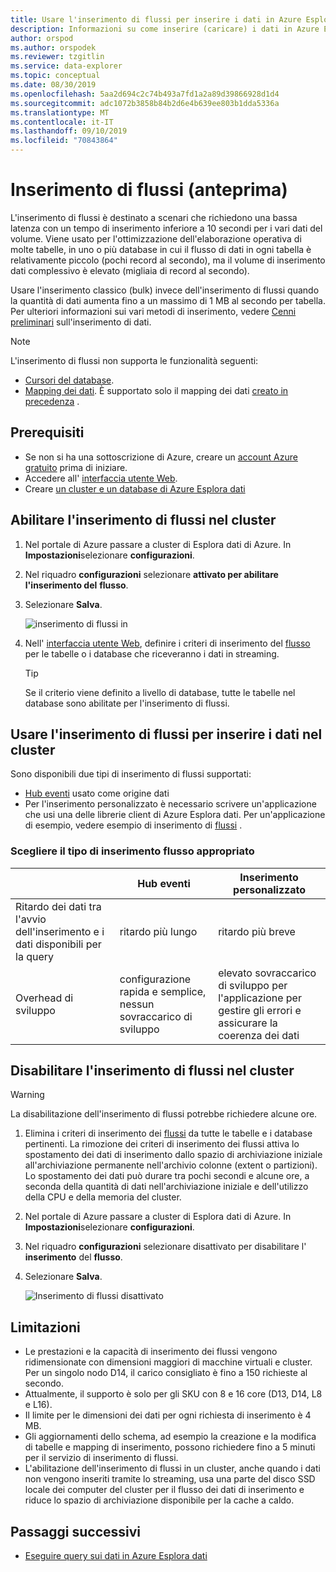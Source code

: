 ```yaml
---
title: Usare l'inserimento di flussi per inserire i dati in Azure Esplora dati
description: Informazioni su come inserire (caricare) i dati in Azure Esplora dati usando l'inserimento di flussi.
author: orspod
ms.author: orspodek
ms.reviewer: tzgitlin
ms.service: data-explorer
ms.topic: conceptual
ms.date: 08/30/2019
ms.openlocfilehash: 5aa2d694c2c74b493a7fd1a2a89d39866928d1d4
ms.sourcegitcommit: adc1072b3858b84b2d6e4b639ee803b1dda5336a
ms.translationtype: MT
ms.contentlocale: it-IT
ms.lasthandoff: 09/10/2019
ms.locfileid: "70843864"
---
```

# <a name="streaming-ingestion-preview"></a>Inserimento di flussi (anteprima)

L'inserimento di flussi è destinato a scenari che richiedono una bassa latenza con un tempo di inserimento inferiore a 10 secondi per i vari dati del volume. Viene usato per l'ottimizzazione dell'elaborazione operativa di molte tabelle, in uno o più database in cui il flusso di dati in ogni tabella è relativamente piccolo (pochi record al secondo), ma il volume di inserimento dati complessivo è elevato (migliaia di record al secondo).

Usare l'inserimento classico (bulk) invece dell'inserimento di flussi quando la quantità di dati aumenta fino a un massimo di 1 MB al secondo per tabella. Per ulteriori informazioni sui vari metodi di inserimento, vedere [Cenni preliminari](/azure/data-explorer/ingest-data-overview) sull'inserimento di dati.

> [!NOTE]
> L'inserimento di flussi non supporta le funzionalità seguenti:
> * [Cursori del database](/azure/kusto/management/databasecursor).
> * [Mapping dei dati](/azure/kusto/management/mappings). È supportato solo il mapping dei dati [creato in precedenza](/azure/kusto/management/tables#create-ingestion-mapping) . 

## <a name="prerequisites"></a>Prerequisiti

* Se non si ha una sottoscrizione di Azure, creare un [account Azure gratuito](https://azure.microsoft.com/free/) prima di iniziare.
* Accedere all' [interfaccia utente Web](https://dataexplorer.azure.com/).
* Creare [un cluster e un database di Azure Esplora dati](create-cluster-database-portal.md)

## <a name="enable-streaming-ingestion-on-your-cluster"></a>Abilitare l'inserimento di flussi nel cluster

1. Nel portale di Azure passare a cluster di Esplora dati di Azure. In **Impostazioni**selezionare **configurazioni**. 
1. Nel riquadro **configurazioni** selezionare **attivato per abilitare l'inserimento del** **flusso**.
1. Selezionare **Salva**.
 
    ![inserimento di flussi in](media/ingest-data-streaming/streaming-ingestion-on.png)
 
1. Nell' [interfaccia utente Web](https://dataexplorer.azure.com/), definire i criteri di inserimento del [flusso](/azure/kusto/concepts/streamingingestionpolicy) per le tabelle o i database che riceveranno i dati in streaming. 

    > [!TIP]
    > Se il criterio viene definito a livello di database, tutte le tabelle nel database sono abilitate per l'inserimento di flussi.

## <a name="use-streaming-ingestion-to-ingest-data-to-your-cluster"></a>Usare l'inserimento di flussi per inserire i dati nel cluster

Sono disponibili due tipi di inserimento di flussi supportati:

* [Hub eventi](/azure/data-explorer/ingest-data-event-hub) usato come origine dati
* Per l'inserimento personalizzato è necessario scrivere un'applicazione che usi una delle librerie client di Azure Esplora dati. Per un'applicazione di esempio, vedere esempio di inserimento di [flussi](https://github.com/Azure/azure-kusto-samples-dotnet/tree/master/client/StreamingIngestionSample) .

### <a name="choose-the-appropriate-streaming-ingestion-type"></a>Scegliere il tipo di inserimento flusso appropriato

|   |Hub eventi  |Inserimento personalizzato  |
|---------|---------|---------|
|Ritardo dei dati tra l'avvio dell'inserimento e i dati disponibili per la query   |    ritardo più lungo     |   ritardo più breve      |
|Overhead di sviluppo    |   configurazione rapida e semplice, nessun sovraccarico di sviluppo    |   elevato sovraccarico di sviluppo per l'applicazione per gestire gli errori e assicurare la coerenza dei dati     |

## <a name="disable-streaming-ingestion-on-your-cluster"></a>Disabilitare l'inserimento di flussi nel cluster

> [!WARNING]
> La disabilitazione dell'inserimento di flussi potrebbe richiedere alcune ore.

1. Elimina i criteri di inserimento dei [flussi](/azure/kusto/concepts/streamingingestionpolicy) da tutte le tabelle e i database pertinenti. La rimozione dei criteri di inserimento dei flussi attiva lo spostamento dei dati di inserimento dallo spazio di archiviazione iniziale all'archiviazione permanente nell'archivio colonne (extent o partizioni). Lo spostamento dei dati può durare tra pochi secondi e alcune ore, a seconda della quantità di dati nell'archiviazione iniziale e dell'utilizzo della CPU e della memoria del cluster.
1. Nel portale di Azure passare a cluster di Esplora dati di Azure. In **Impostazioni**selezionare **configurazioni**. 
1. Nel riquadro **configurazioni** selezionare disattivato per disabilitare l' **inserimento** del **flusso**.
1. Selezionare **Salva**.

    ![Inserimento di flussi disattivato](media/ingest-data-streaming/streaming-ingestion-off.png)

## <a name="limitations"></a>Limitazioni

* Le prestazioni e la capacità di inserimento dei flussi vengono ridimensionate con dimensioni maggiori di macchine virtuali e cluster. Per un singolo nodo D14, il carico consigliato è fino a 150 richieste al secondo.
* Attualmente, il supporto è solo per gli SKU con 8 e 16 core (D13, D14, L8 e L16).
* Il limite per le dimensioni dei dati per ogni richiesta di inserimento è 4 MB.
* Gli aggiornamenti dello schema, ad esempio la creazione e la modifica di tabelle e mapping di inserimento, possono richiedere fino a 5 minuti per il servizio di inserimento di flussi.
* L'abilitazione dell'inserimento di flussi in un cluster, anche quando i dati non vengono inseriti tramite lo streaming, usa una parte del disco SSD locale dei computer del cluster per il flusso dei dati di inserimento e riduce lo spazio di archiviazione disponibile per la cache a caldo.

## <a name="next-steps"></a>Passaggi successivi

* [Eseguire query sui dati in Azure Esplora dati](web-query-data.md)
